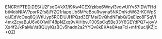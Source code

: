 ENCRYPTED.DES(U2FsdGVkX1/i9Kw4CEXfzkbe6WnyI3vdwUlYv57IDV/FHdbtMobNlAV7porRZfs8jFfZQ1rlapqUb6MYeBouRwyna5NKDnNdW62rKCWpSqlJEdVcOeq6QjWtlUyp5RCEIUJHPQzd3EFMa/DvQhdNFabQ/QeElzo8FSqVl4mxZcyaBuU6v8O1wIF48pNZxq9vXIHbvJ100SpCq5Be33Y6GEYdPQ7+joyVXs4f2JxPaMuVaBQUylQsBCv5hadn2a2YYQv8kEKAe0AeaFcI+mfr8uc/jKZjc+OZ)
